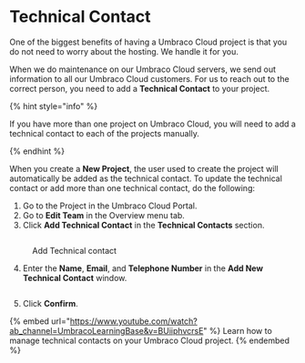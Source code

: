 # Technical Contact

One of the biggest benefits of having a Umbraco Cloud project is that you do not need to worry about the hosting. We handle it for you.

When we do maintenance on our Umbraco Cloud servers, we send out information to all our Umbraco Cloud customers. For us to reach out to the correct person, you need to add a **Technical Contact** to your project.

{% hint style="info" %}

If you have more than one project on Umbraco Cloud, you will need to add a technical contact to each of the projects manually.

{% endhint %}

When you create a **New Project**, the user used to create the project will automatically be added as the technical contact. To update the technical contact or add more than one technical contact, do the following:

1. Go to the Project in the Umbraco Cloud Portal.
2. Go to **Edit Team** in the Overview menu tab.
3. Click **Add Technical Contact** in the **Technical Contacts** section.

<figure><img src="../../../.gitbook/assets/image (31).png" alt=""><figcaption><p>Add Technical contact</p></figcaption></figure>

4. Enter the **Name**, **Email**, and **Telephone Number** in the **Add New Technical Contact** window.

<figure><img src="../../../.gitbook/assets/image (32).png" alt=""><figcaption></figcaption></figure>

5. Click **Confirm**.

{% embed url="https://www.youtube.com/watch?ab_channel=UmbracoLearningBase&v=BUiiphvcrsE" %}
Learn how to manage technical contacts on your Umbraco Cloud project.
{% endembed %}
